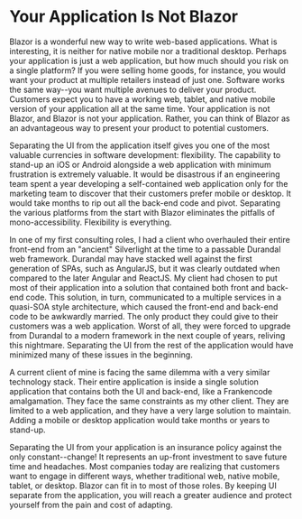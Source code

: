 # Your Application Is Not Blazor

Blazor is a wonderful new way to write web-based applications. What is interesting, it is neither for native mobile nor a traditional desktop. Perhaps your application is just a web application, but how much should you risk on a single platform? If you were selling home goods, for instance, you would want your product at multiple retailers instead of just one. Software works the same way--you want multiple avenues to deliver your product. Customers expect you to have a working web, tablet, and native mobile version of your application all at the same time. Your application is not Blazor, and Blazor is not your application. Rather, you can think of Blazor as an advantageous way to present your product to potential customers.

Separating the UI from the application itself gives you one of the most valuable currencies in software development: flexibility. The capability to stand-up an iOS or Android alongside a web application with minimum frustration is extremely valuable. It would be disastrous if an engineering team spent a year developing a self-contained web application only for the marketing team to discover that their customers prefer mobile or desktop. It would take months to rip out all the back-end code and pivot. Separating the various platforms from the start with Blazor eliminates the pitfalls of mono-accessibility. Flexibility is everything.

In one of my first consulting roles, I had a client who overhauled their entire front-end from an "ancient" Silverlight at the time to a passable Durandal web framework. Durandal may have stacked well against the first generation of SPAs, such as AngularJS, but it was clearly outdated when compared to the later Angular and ReactJS. My client had chosen to put most of their application into a solution that contained both front and back-end code. This solution, in turn, communicated to a multiple services in a quasi-SOA style architecture, which caused the front-end and back-end code to be awkwardly married. The only product they could give to their customers was a web application. Worst of all, they were forced to upgrade from Durandal to a modern framework in the next couple of years, reliving this nightmare. Separating the UI from the rest of the application would have minimized many of these issues in the beginning.

A current client of mine is facing the same dilemma with a very similar technology stack. Their entire application is inside a single solution application that contains both the UI and back-end, like a Frankencode amalgamation. They face the same constraints as my other client. They are limited to a web application, and they have a very large solution to maintain. Adding a mobile or desktop application would take months or years to stand-up.

Separating the UI from your application is an insurance policy against the only constant--change! It represents an up-front investment to save future time and headaches. Most companies today are realizing that customers want to engage in different ways, whether traditional web, native mobile, tablet, or desktop. Blazor can fit in to most of those roles. By keeping UI separate from the application, you will reach a greater audience and protect yourself from the pain and cost of adapting.
